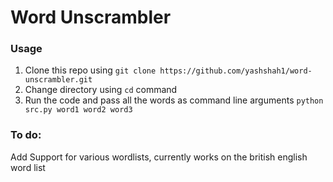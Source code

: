 # Word Unscrambler
### Usage
1. Clone this repo using `git clone https://github.com/yashshah1/word-unscrambler.git`
2. Change directory using `cd` command
3. Run the code and pass all the words as command line arguments  `python src.py word1 word2 word3`
### To do:
Add Support for various wordlists, currently works on the british english word list

